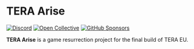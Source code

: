 # TERA Arise

[![Discord](https://img.shields.io/discord/1049553965987143750?color=peru&label=discord)](https://discord.gg/tera-arise)
[![Open Collective](https://img.shields.io/opencollective/backers/tera-arise?color=mediumorchid&label=open%20collective)](https://opencollective.com/tera-arise)
[![GitHub Sponsors](https://img.shields.io/github/sponsors/tera-arise?color=mediumorchid&label=github%20sponsors)](https://github.com/sponsors/tera-arise)

**TERA Arise** is a game resurrection project for the final build of TERA EU.
